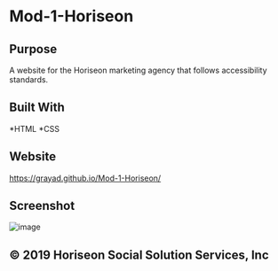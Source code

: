 # Mod-1-Horiseon

## Purpose
A website for the Horiseon marketing agency that follows accessibility standards.

## Built With
*HTML
*CSS

## Website
https://grayad.github.io/Mod-1-Horiseon/

## Screenshot
![image](https://user-images.githubusercontent.com/102432930/164952711-ec646b28-6d51-49da-b7d0-1ee48e6c3076.png)


## © 2019 Horiseon Social Solution Services, Inc

